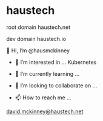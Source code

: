 # haustech

root domain haustech.net

dev domain haustech.io


 👋 Hi, I’m @hausmckinney



- 👀 I’m interested in ...
Kubernetes
			


- 🌱 I’m currently learning ...


- 💞️ I’m looking to collaborate on ...


- 📫 How to reach me ...

david.mckinney@haustech.net
